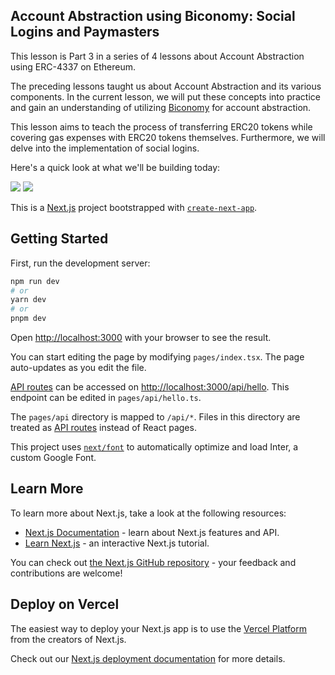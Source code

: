 ## Account Abstraction using Biconomy: Social Logins and Paymasters   

This lesson is Part 3 in a series of 4 lessons about Account Abstraction using ERC-4337 on Ethereum.   

The preceding lessons taught us about Account Abstraction and its various components. In the current lesson, we will put these concepts into practice and gain an understanding of utilizing [Biconomy](https://www.biconomy.io/) for account abstraction.   

This lesson aims to teach the process of transferring ERC20 tokens while covering gas expenses with ERC20 tokens themselves. Furthermore, we will delve into the implementation of social logins.   

Here's a quick look at what we'll be building today:   

<img src="https://i.postimg.cc/bp8b22g3/pasted-image-0.png"/>   

<img src="https://i.postimg.cc/DfcScB65/pasted-image-0-1.png"/>   

This is a [Next.js](https://nextjs.org/) project bootstrapped with [`create-next-app`](https://github.com/vercel/next.js/tree/canary/packages/create-next-app).

## Getting Started

First, run the development server:

```bash
npm run dev
# or
yarn dev
# or
pnpm dev
```

Open [http://localhost:3000](http://localhost:3000) with your browser to see the result.

You can start editing the page by modifying `pages/index.tsx`. The page auto-updates as you edit the file.

[API routes](https://nextjs.org/docs/api-routes/introduction) can be accessed on [http://localhost:3000/api/hello](http://localhost:3000/api/hello). This endpoint can be edited in `pages/api/hello.ts`.

The `pages/api` directory is mapped to `/api/*`. Files in this directory are treated as [API routes](https://nextjs.org/docs/api-routes/introduction) instead of React pages.

This project uses [`next/font`](https://nextjs.org/docs/basic-features/font-optimization) to automatically optimize and load Inter, a custom Google Font.

## Learn More

To learn more about Next.js, take a look at the following resources:

- [Next.js Documentation](https://nextjs.org/docs) - learn about Next.js features and API.
- [Learn Next.js](https://nextjs.org/learn) - an interactive Next.js tutorial.

You can check out [the Next.js GitHub repository](https://github.com/vercel/next.js/) - your feedback and contributions are welcome!

## Deploy on Vercel

The easiest way to deploy your Next.js app is to use the [Vercel Platform](https://vercel.com/new?utm_medium=default-template&filter=next.js&utm_source=create-next-app&utm_campaign=create-next-app-readme) from the creators of Next.js.

Check out our [Next.js deployment documentation](https://nextjs.org/docs/deployment) for more details.

